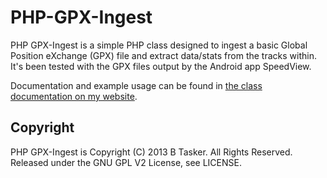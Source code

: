 PHP-GPX-Ingest
==============

PHP GPX-Ingest is a simple PHP class designed to ingest a basic Global Position eXchange (GPX) file and extract data/stats from the tracks within. It's been tested with the GPX files output by the Android app SpeedView.

Documentation and example usage can be found in [the class documentation on my website](http://www.bentasker.co.uk/documentation/development-programming/222-php-gpx-ingest).





Copyright
----------

PHP GPX-Ingest is Copyright (C) 2013 B Tasker. All Rights Reserved.
Released under the GNU GPL V2 License, see LICENSE.
